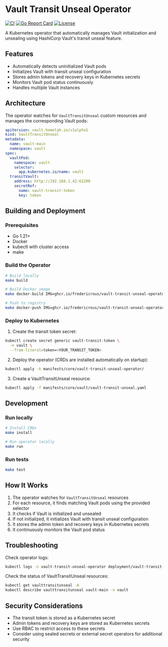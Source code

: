 # Vault Transit Unseal Operator

[![CI](https://github.com/fredericrous/homelab/actions/workflows/ci.yml/badge.svg)](https://github.com/fredericrous/homelab/actions/workflows/ci.yml)
[![Go Report Card](https://goreportcard.com/badge/github.com/fredericrous/homelab/vault-transit-unseal-operator)](https://goreportcard.com/report/github.com/fredericrous/homelab/vault-transit-unseal-operator)
[![License](https://img.shields.io/github/license/fredericrous/homelab)](LICENSE)

A Kubernetes operator that automatically manages Vault initialization and unsealing using HashiCorp Vault's transit unseal feature.

## Features

- Automatically detects uninitialized Vault pods
- Initializes Vault with transit unseal configuration
- Stores admin tokens and recovery keys in Kubernetes secrets
- Monitors Vault pod status continuously
- Handles multiple Vault instances

## Architecture

The operator watches for `VaultTransitUnseal` custom resources and manages the corresponding Vault pods:

```yaml
apiVersion: vault.homelab.io/v1alpha1
kind: VaultTransitUnseal
metadata:
  name: vault-main
  namespace: vault
spec:
  vaultPod:
    namespace: vault
    selector:
      app.kubernetes.io/name: vault
  transitVault:
    address: http://192.168.1.42:61200
    secretRef:
      name: vault-transit-token
      key: token
```

## Building and Deployment

### Prerequisites

- Go 1.21+
- Docker
- kubectl with cluster access
- make

### Build the Operator

```bash
# Build locally
make build

# Build Docker image
make docker-build IMG=ghcr.io/fredericrous/vault-transit-unseal-operator:latest

# Push to registry
make docker-push IMG=ghcr.io/fredericrous/vault-transit-unseal-operator:latest
```

### Deploy to Kubernetes

1. Create the transit token secret:
```bash
kubectl create secret generic vault-transit-token \
  -n vault \
  --from-literal=token=<YOUR_TRANSIT_TOKEN>
```

2. Deploy the operator (CRDs are installed automatically on startup):
```bash
kubectl apply -k manifests/core/vault-transit-unseal-operator/
```

3. Create a VaultTransitUnseal resource:
```bash
kubectl apply -f manifests/core/vault/vault-transit-unseal.yaml
```

## Development

### Run locally
```bash
# Install CRDs
make install

# Run operator locally
make run
```

### Run tests
```bash
make test
```

## How It Works

1. The operator watches for `VaultTransitUnseal` resources
2. For each resource, it finds matching Vault pods using the provided selector
3. It checks if Vault is initialized and unsealed
4. If not initialized, it initializes Vault with transit unseal configuration
5. It stores the admin token and recovery keys in Kubernetes secrets
6. It continuously monitors the Vault pod status

## Troubleshooting

Check operator logs:
```bash
kubectl logs -n vault-transit-unseal-operator deployment/vault-transit-unseal-operator
```

Check the status of VaultTransitUnseal resources:
```bash
kubectl get vaulttransitunseal -A
kubectl describe vaulttransitunseal vault-main -n vault
```

## Security Considerations

- The transit token is stored as a Kubernetes secret
- Admin tokens and recovery keys are stored as Kubernetes secrets
- Use RBAC to restrict access to these secrets
- Consider using sealed secrets or external secret operators for additional security